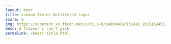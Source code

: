 ```yaml
---
layout: beer
title: London fields Unfiltered lager
score: 6
img: https://scontent.xx.fbcdn.net/v/t1.0-0/p480x480/931410_10151694532138745_1297410335_n.jpg?oh=9722c9ba5553415a0c94908253a7e7a4&oe=59145676
desc: A flavour I can't pick
permalink: /beer/:title.html
---
```

